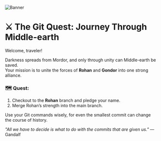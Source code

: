 ![Banner](https://raw.githubusercontent.com/tinkerhubsct26-max/tinkerhubsct26-max/assets/banner-git-simple-aa)
# ⚔️ The Git Quest: Journey Through Middle-earth
Welcome, traveler!

Darkness spreads from Mordor, and only through unity can Middle-earth be saved.  
Your mission is to unite the forces of **Rohan** and **Gondor** into one strong alliance.

### 🗺️ Quest:

1. Checkout to the **Rohan** branch and pledge your name.
2. Merge Rohan’s strength into the main branch.

Use your Git commands wisely, for even the smallest commit can change the course of history.

*"All we have to decide is what to do with the commits that are given us."* — Gandalf
